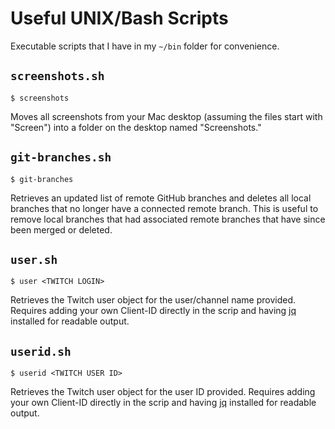# Useful UNIX/Bash Scripts
Executable scripts that I have in my `~/bin` folder for convenience.

## `screenshots.sh`
    $ screenshots

Moves all screenshots from your Mac desktop (assuming the files start with "Screen") into a folder on the desktop named "Screenshots."

## `git-branches.sh`
    $ git-branches
    
Retrieves an updated list of remote GitHub branches and deletes all local branches that no longer have a connected remote branch. This is useful to remove local branches that had associated remote branches that have since been merged or deleted.

## `user.sh`
    $ user <TWITCH LOGIN>

Retrieves the Twitch user object for the user/channel name provided. Requires adding your own Client-ID directly in the scrip and having [jq](https://stedolan.github.io/jq/) installed for readable output.

## `userid.sh`
    $ userid <TWITCH USER ID>

Retrieves the Twitch user object for the user ID provided. Requires adding your own Client-ID directly in the scrip and having [jq](https://stedolan.github.io/jq/) installed for readable output.
